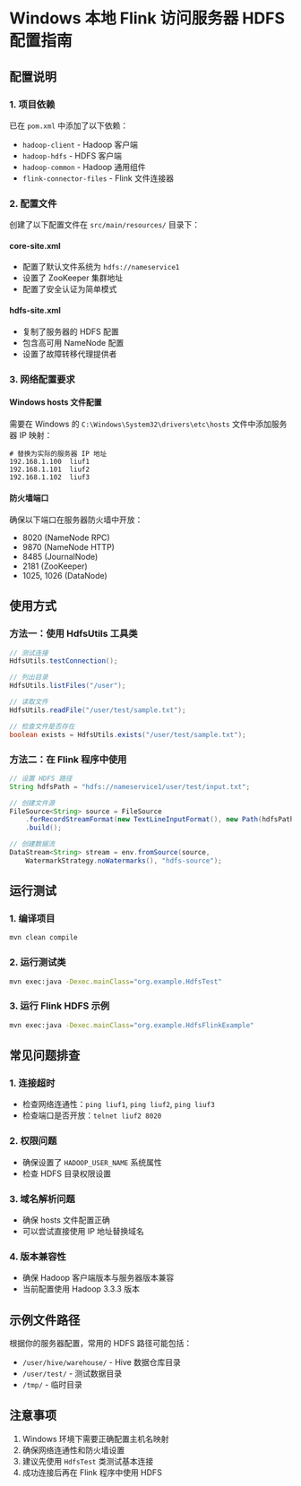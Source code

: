 # Windows 本地 Flink 访问服务器 HDFS 配置指南

## 配置说明

### 1. 项目依赖
已在 `pom.xml` 中添加了以下依赖：
- `hadoop-client` - Hadoop 客户端
- `hadoop-hdfs` - HDFS 客户端
- `hadoop-common` - Hadoop 通用组件
- `flink-connector-files` - Flink 文件连接器

### 2. 配置文件
创建了以下配置文件在 `src/main/resources/` 目录下：

#### core-site.xml
- 配置了默认文件系统为 `hdfs://nameservice1`
- 设置了 ZooKeeper 集群地址
- 配置了安全认证为简单模式

#### hdfs-site.xml
- 复制了服务器的 HDFS 配置
- 包含高可用 NameNode 配置
- 设置了故障转移代理提供者

### 3. 网络配置要求

#### Windows hosts 文件配置
需要在 Windows 的 `C:\Windows\System32\drivers\etc\hosts` 文件中添加服务器 IP 映射：

```
# 替换为实际的服务器 IP 地址
192.168.1.100  liuf1
192.168.1.101  liuf2  
192.168.1.102  liuf3
```

#### 防火墙端口
确保以下端口在服务器防火墙中开放：
- 8020 (NameNode RPC)
- 9870 (NameNode HTTP)
- 8485 (JournalNode)
- 2181 (ZooKeeper)
- 1025, 1026 (DataNode)

## 使用方式

### 方法一：使用 HdfsUtils 工具类

```java
// 测试连接
HdfsUtils.testConnection();

// 列出目录
HdfsUtils.listFiles("/user");

// 读取文件
HdfsUtils.readFile("/user/test/sample.txt");

// 检查文件是否存在
boolean exists = HdfsUtils.exists("/user/test/sample.txt");
```

### 方法二：在 Flink 程序中使用

```java
// 设置 HDFS 路径
String hdfsPath = "hdfs://nameservice1/user/test/input.txt";

// 创建文件源
FileSource<String> source = FileSource
    .forRecordStreamFormat(new TextLineInputFormat(), new Path(hdfsPath))
    .build();

// 创建数据流
DataStream<String> stream = env.fromSource(source, 
    WatermarkStrategy.noWatermarks(), "hdfs-source");
```

## 运行测试

### 1. 编译项目
```bash
mvn clean compile
```

### 2. 运行测试类
```bash
mvn exec:java -Dexec.mainClass="org.example.HdfsTest"
```

### 3. 运行 Flink HDFS 示例
```bash
mvn exec:java -Dexec.mainClass="org.example.HdfsFlinkExample"
```

## 常见问题排查

### 1. 连接超时
- 检查网络连通性：`ping liuf1`, `ping liuf2`, `ping liuf3`
- 检查端口是否开放：`telnet liuf2 8020`

### 2. 权限问题
- 确保设置了 `HADOOP_USER_NAME` 系统属性
- 检查 HDFS 目录权限设置

### 3. 域名解析问题
- 确保 hosts 文件配置正确
- 可以尝试直接使用 IP 地址替换域名

### 4. 版本兼容性
- 确保 Hadoop 客户端版本与服务器版本兼容
- 当前配置使用 Hadoop 3.3.3 版本

## 示例文件路径
根据你的服务器配置，常用的 HDFS 路径可能包括：
- `/user/hive/warehouse/` - Hive 数据仓库目录
- `/user/test/` - 测试数据目录
- `/tmp/` - 临时目录

## 注意事项
1. Windows 环境下需要正确配置主机名映射
2. 确保网络连通性和防火墙设置
3. 建议先使用 `HdfsTest` 类测试基本连接
4. 成功连接后再在 Flink 程序中使用 HDFS


